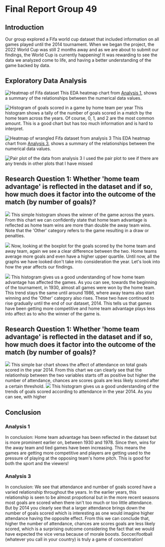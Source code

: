 # Final Report Group 49

## Introduction
Our group explored a Fifa world cup dataset that included information on all games played until the 2014 tournament. When we began the project, the 2022 World Cup was still 2 months away and as we are about to submit our findings, the World Cup is currently happening! It was rewarding to see the data we analyzed come to life, and having a better understanding of the game backed by data. 

## Exploratory Data Analysis

![Heatmap of Fifa dataset](/images/analysis1_eda1.png)
This EDA heatmap chart from [Analysis 1](notebooks/analysis1.ipynb), shows a summary of the relationships between the numerical data values.

![Histogram of goals scored in a game by home team per year](/images/analysis1_eda2.png)
This histogram shows a tally of the number of goals scored in a match by the home team across the years. Of course, 0, 1, and 2 are the most common amount. This is a good chart but has too much information and is hard to interpret.

![Heatmap of wrangled Fifa dataset from analysis 3](/images/analysis3_eda1.png)
This EDA heatmap chart from [Analysis 3](notebooks/analysis3.ipynb), shows a summary of the relationships between the numerical data values.

![Pair plot of the data from analysis 3](/images/analysis3_eda2.png)
I used the pair plot to see if there are any trends in other plots that I have missed


## Research Question 1: Whether 'home team advantage' is reflected in the dataset and if so, how much does it factor into the outcome of the match (by number of goals)?

![](/images/analysis1_rq1.png)
This simple histogram shows the winner of the game across the years. From this chart we can confidently state that home team advantage is reflected as home team wins are more than double the away team wins. Note that the 'Other' category refers to the game resulting in a draw or penalties. 

![](/images/analysis1_rq2.png)
Now, looking at the boxplot for the goals scored by the home team and away team, again we see a clear difference between the two. Home teams average more goals and even have a higher upper quartile. Until now, all the graphs we have looked don't take into consideration the year. Let's look into how the year affects our findings. 

![](/images/analysis1_rq3.png)
This histogram gives us a good understanding of how home team advantage has affected the games. As you can see, towards the beginning of the tournament, in 1930, almost all games were won by the home team. This trend stays the same until around 1986, where away teams also start winning and the 'Other' category also rises. These two have continued to rise gradually until the end of our dataset, 2014. This tells us that games have been getting more competitive and home team advantage plays less into affect as to who the winner of the game is. 


## Research Question 1: Whether 'home team advantage' is reflected in the dataset and if so, how much does it factor into the outcome of the match (by number of goals)?

![](/images/analysis3_RQ1.png)
This simple bar chart shows the affect of attendance on total goals scored in the year 2014. From this chart we can clearly see that the relationhsip between the two variables starts off as positive but higher the number of attendance, chances are scores goals are less likely scored after a certain threshold.
![](/images/analysis3_RQ2.png)
This histogram gives us a good understanding of the trends of goals scored according to attendance in the year 2014. As you can see, with higher


## Conclusion

### Analysis 1
In conclusion:
Home team advantage has been reflected in the dataset but is more prominent earlier on, between 1930 and 1978. Since then, wins for the away team and tied games have been increasing. This means the games are getting more competitive and players are getting used to the pressure of playing at the opposing team's home pitch. This is good for both the sport and the viewers!

### Analysis 3
In conclusion:
We see that attendance and number of goals scored have a varied relationship throughout the years. In the earlier years, this relationship is seen to be almost propotional but in the more recent seasons most goals are scored when there isn't too much or too little attendance. But by 2014 you clearly see that a larger attendance brings down the number of goals scored which is interesting as one would imagine higher attendance having the opposite effect. From this we can conclude that, higher the number of attendance, chances are scores goals are less likely scored, which is a surprising outcome considering the fact that we would have expected the vice versa because of morale boosts. Soccer/football (whatever you call in your country) is truly a game of concentration!
